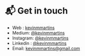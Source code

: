 # 📬 Get in touch

 - Web : [kevinmmartins](https://kevinmmartins.github.io/)
 - Medium: [@kevinmmartins](https://medium.com/@kevinmmartins)
 - Instagram: [@kevinmmartins](https://www.instagram.com/kevinmmartins/)
 - Linkedin :  [@kevinmmartins](https://www.linkedin.com/in/kevinmmartins/)
 - Email: kevinmmartins@gmail.com
